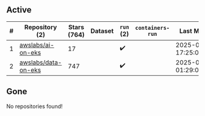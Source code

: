 ## Active
| # | Repository (2) | Stars (764) | Dataset | `run` (2) | `containers-run` | Last Modified |
| --- | --- | --- | --- | --- | --- | --- |
| 1 | [awslabs/ai-on-eks](https://github.com/awslabs/ai-on-eks) | 17 |  | :heavy_check_mark: |  | 2025-05-15 17:25:00+00:00 |
| 2 | [awslabs/data-on-eks](https://github.com/awslabs/data-on-eks) | 747 |  | :heavy_check_mark: |  | 2025-05-21 01:29:08+00:00 |

## Gone
No repositories found!
